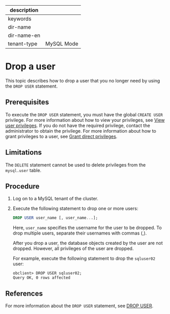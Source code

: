 | description ||
|---|---|
| keywords ||
| dir-name ||
| dir-name-en ||
| tenant-type | MySQL Mode |

# Drop a user

This topic describes how to drop a user that you no longer need by using the `DROP USER` statement.

## Prerequisites

To execute the `DROP USER` statement, you must have the global `CREATE USER` privilege. For more information about how to view your privileges, see [View user privileges](../200.permission-of-mysql-mode/400.view-user-permissions-of-mysql-mode.md). If you do not have the required privilege, contact the administrator to obtain the privilege. For more information about how to grant privileges to a user, see [Grant direct privileges](200.authority-of-mysql-mode.md).

## Limitations

The `DELETE` statement cannot be used to delete privileges from the `mysql.user` table.

## Procedure

1. Log on to a MySQL tenant of the cluster.

2. Execute the following statement to drop one or more users:



   ```sql
   DROP USER user_name [, user_name...];
   ```

   Here, `user_name` specifies the username for the user to be dropped. To drop multiple users, separate their usernames with commas (,).

   After you drop a user, the database objects created by the user are not dropped. However, all privileges of the user are dropped.

   For example, execute the following statement to drop the `sqluser02` user:

   ```shell
   obclient> DROP USER sqluser02;
   Query OK, 0 rows affected
   ```

## References

For more information about the `DROP USER` statement, see [DROP USER](../../../../../700.reference/500.sql-reference/100.sql-syntax/200.common-tenant-of-mysql-mode/600.sql-statement-of-mysql-mode/4000.drop-user-of-mysql-mode.md).